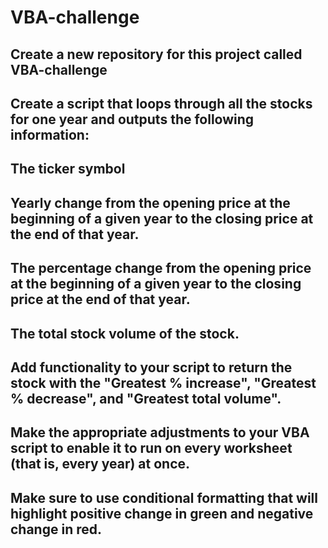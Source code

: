 # VBA-challenge

## Create a new repository for this project called VBA-challenge

## Create a script that loops through all the stocks for one year and outputs the following information:

## The ticker symbol
## Yearly change from the opening price at the beginning of a given year to the closing price at the end of that year.
## The percentage change from the opening price at the beginning of a given year to the closing price at the end of that year.
## The total stock volume of the stock.

## Add functionality to your script to return the stock with the "Greatest % increase", "Greatest % decrease", and "Greatest total volume".

## Make the appropriate adjustments to your VBA script to enable it to run on every worksheet (that is, every year) at once.

## Make sure to use conditional formatting that will highlight positive change in green and negative change in red.
